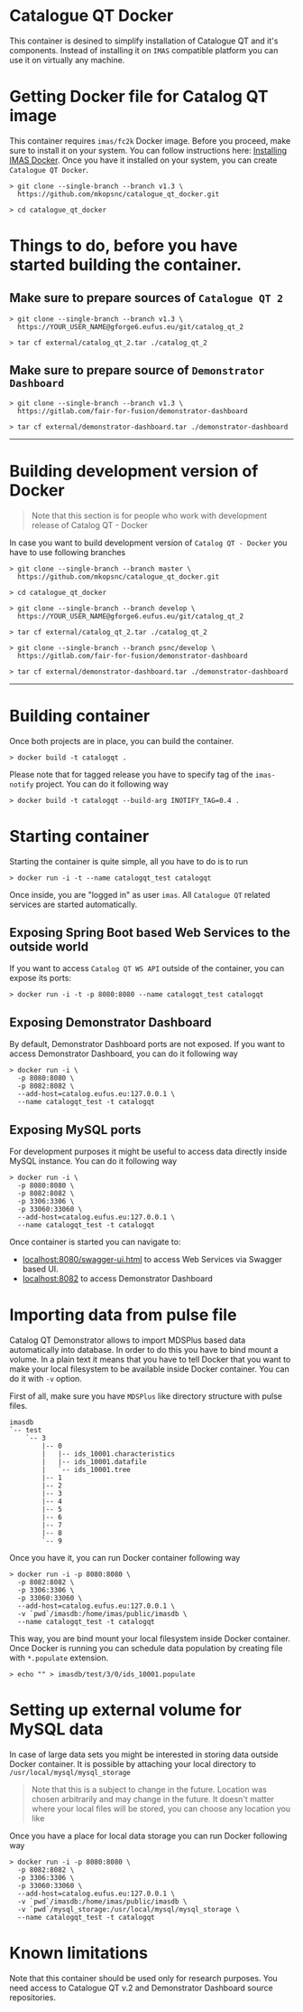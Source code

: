 # Catalogue QT Docker

This container is desined to simplify installation of Catalogue QT and it's components. Instead of installing it on `IMAS` compatible platform you can use it on virtually any machine.

# Getting Docker file for Catalog QT image

This container requires `imas/fc2k` Docker image. Before you proceed, make sure to install it on your system. You can follow instructions here: [Installing IMAS Docker](https://docs.psnc.pl/display/WFMS/IMAS+@+Docker). Once you have it installed on your system, you can create `Catalogue QT Docker`.

```
> git clone --single-branch --branch v1.3 \
  https://github.com/mkopsnc/catalogue_qt_docker.git
  
> cd catalogue_qt_docker
```

# Things to do, before you have started building the container.

## Make sure to prepare sources of `Catalogue QT 2`

```
> git clone --single-branch --branch v1.3 \
  https://YOUR_USER_NAME@gforge6.eufus.eu/git/catalog_qt_2 
  
> tar cf external/catalog_qt_2.tar ./catalog_qt_2
```

## Make sure to prepare source of `Demonstrator Dashboard`

```
> git clone --single-branch --branch v1.3 \
  https://gitlab.com/fair-for-fusion/demonstrator-dashboard
  
> tar cf external/demonstrator-dashboard.tar ./demonstrator-dashboard
```

***

# Building development version of Docker

> Note that this section is for people who work with development release of Catalog QT - Docker

In case you want to build development version of `Catalog QT - Docker` you have to use following branches

```
> git clone --single-branch --branch master \
  https://github.com/mkopsnc/catalogue_qt_docker.git
  
> cd catalogue_qt_docker
```

```
> git clone --single-branch --branch develop \
  https://YOUR_USER_NAME@gforge6.eufus.eu/git/catalog_qt_2
  
> tar cf external/catalog_qt_2.tar ./catalog_qt_2
```

```
> git clone --single-branch --branch psnc/develop \
  https://gitlab.com/fair-for-fusion/demonstrator-dashboard
  
> tar cf external/demonstrator-dashboard.tar ./demonstrator-dashboard
```

***

# Building container

Once both projects are in place, you can build the container.

```
> docker build -t catalogqt .
```

Please note that for tagged release you have to specify tag of the `imas-notify` project. You can do it following way

```
> docker build -t catalogqt --build-arg INOTIFY_TAG=0.4 .
```

# Starting container

Starting the container is quite simple, all you have to do is to run

```
> docker run -i -t --name catalogqt_test catalogqt
```
Once inside, you are "logged in" as user `imas`. All `Catalogue QT` related services are started automatically.

## Exposing Spring Boot based Web Services to the outside world

If you want to access `Catalog QT WS API` outside of the container, you can expose its ports:

```
> docker run -i -t -p 8080:8080 --name catalogqt_test catalogqt
```

## Exposing Demonstrator Dashboard

By default, Demonstrator Dashboard ports are not exposed. If you want to access Demonstrator Dashboard, you can do it following way

```
> docker run -i \
  -p 8080:8080 \
  -p 8082:8082 \
  --add-host=catalog.eufus.eu:127.0.0.1 \
  --name catalogqt_test -t catalogqt
```

## Exposing MySQL ports

For development purposes it might be useful to access data directly inside MySQL instance. You can do it following way

```
> docker run -i \
  -p 8080:8080 \
  -p 8082:8082 \
  -p 3306:3306 \
  -p 33060:33060 \
  --add-host=catalog.eufus.eu:127.0.0.1 \
  --name catalogqt_test -t catalogqt
```

Once container is started you can navigate to:

- [localhost:8080/swagger-ui.html](http://localhost:8080/swagger-ui.html) to access Web Services via Swagger based UI.
- [localhost:8082](http://localhost:8082) to access Demonstrator Dashboard

# Importing data from pulse file

Catalog QT Demonstrator allows to import MDSPlus based data automatically into database. In order to do this you have to bind mount a volume. In a plain text it means that you have to tell Docker that you want to make your local filesystem to be available inside Docker container. You can do it with `-v` option.

First of all, make sure you have `MDSPlus` like directory structure with pulse files.

```
imasdb
`-- test
    `-- 3
        |-- 0
        |   |-- ids_10001.characteristics
        |   |-- ids_10001.datafile
        |   `-- ids_10001.tree
        |-- 1
        |-- 2
        |-- 3
        |-- 4
        |-- 5
        |-- 6
        |-- 7
        |-- 8
        `-- 9
```

Once you have it, you can run Docker container following way

```
> docker run -i -p 8080:8080 \
  -p 8082:8082 \
  -p 3306:3306 \
  -p 33060:33060 \
  --add-host=catalog.eufus.eu:127.0.0.1 \
  -v `pwd`/imasdb:/home/imas/public/imasdb \
  --name catalogqt_test -t catalogqt
```

This way, you are bind mount your local filesystem inside Docker container. Once Docker is running you can schedule data population by creating file with `*.populate` extension.

```
> echo "" > imasdb/test/3/0/ids_10001.populate
````

# Setting up external volume for MySQL data

In case of large data sets you might be interested in storing data outside Docker container. It is possible by attaching your local directory to `/usr/local/mysql/mysql_storage`

> Note that this is a subject to change in the future. Location was chosen arbitrarily and may change in the future. It doesn't matter where your local files will be stored, you can choose any location you like

Once you have a place for local data storage you can run Docker following way

```
> docker run -i -p 8080:8080 \
  -p 8082:8082 \
  -p 3306:3306 \
  -p 33060:33060 \
  --add-host=catalog.eufus.eu:127.0.0.1 \
  -v `pwd`/imasdb:/home/imas/public/imasdb \
  -v `pwd`/mysql_storage:/usr/local/mysql/mysql_storage \
  --name catalogqt_test -t catalogqt
```

# Known limitations

Note that this container should be used only for research purposes. You need access to Catalogue QT v.2 and Demonstrator Dashboard source repositories.
